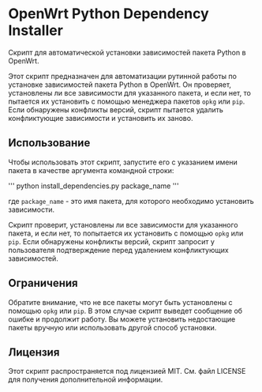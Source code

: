 # OpenWrt Python Dependency Installer

Скрипт для автоматической установки зависимостей пакета Python в OpenWrt.

Этот скрипт предназначен для автоматизации рутинной работы по установке зависимостей пакета Python в OpenWrt. Он проверяет, установлены ли все зависимости для указанного пакета, и если нет, то пытается их установить с помощью менеджера пакетов `opkg` или `pip`. Если обнаружены конфликты версий, скрипт пытается удалить конфликтующие зависимости и установить их заново.

## Использование

Чтобы использовать этот скрипт, запустите его с указанием имени пакета в качестве аргумента командной строки:

'''
python install_dependencies.py package_name
'''

где `package_name` - это имя пакета, для которого необходимо установить зависимости.

Скрипт проверит, установлены ли все зависимости для указанного пакета, и если нет, то попытается их установить с помощью `opkg` или `pip`. Если обнаружены конфликты версий, скрипт запросит у пользователя подтверждение перед удалением конфликтующих зависимостей.

## Ограничения

Обратите внимание, что не все пакеты могут быть установлены с помощью `opkg` или `pip`. В этом случае скрипт выведет сообщение об ошибке и продолжит работу. Вы можете установить недостающие пакеты вручную или использовать другой способ установки.

## Лицензия

Этот скрипт распространяется под лицензией MIT. См. файл LICENSE для получения дополнительной информации.
